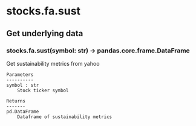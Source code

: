 # stocks.fa.sust

## Get underlying data 
### stocks.fa.sust(symbol: str) -> pandas.core.frame.DataFrame

Get sustainability metrics from yahoo

    Parameters
    ----------
    symbol : str
        Stock ticker symbol

    Returns
    -------
    pd.DataFrame
        Dataframe of sustainability metrics
